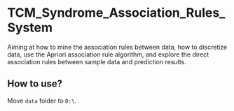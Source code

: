 # TCM_Syndrome_Association_Rules_System

Aiming at how to mine the association rules between data, how to discretize data, use the Apriori association rule algorithm, and explore the direct association rules between sample data and prediction results.





## How to use?

Move `data` folder to `D:\`.

